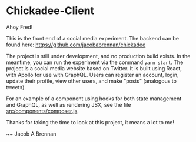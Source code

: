# Chickadee-Client

Ahoy Fred!

This is the front end of a social media experiment. The backend can be found here:
https://github.com/jacobabrennan/chickadee

The project is still under development, and no production build exists. In the meantime, you can run the experiment via the command `yarn start`. The project is a social media website based on Twitter. It is built using React, with Apollo for use with GraphQL. Users can register an account, login, update their profile, view other users, and make "posts" (analogous to tweets).

For an example of a component using hooks for both state management and GraphQL, as well as rendering JSX, see the file [src/components/composer.js](https://github.com/jacobabrennan/chickadee-client/blob/master/src/components/composer.js).

Thanks for taking the time to look at this project, it means a lot to me!

~~ Jacob A Brennan
